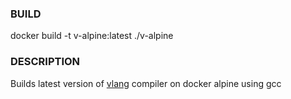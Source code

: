 ### BUILD

docker build -t v-alpine:latest ./v-alpine

### DESCRIPTION

Builds latest version of [vlang](https://github.com/vlang/v) compiler on docker alpine using gcc